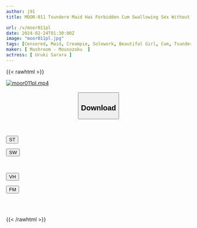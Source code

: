 ```yaml
---
author: j91
title: MOOR-011 Tsundere Maid Has Forbidden Cum Swallowing Sex Without Telling Her Master Sarara Uruki

url: /v/moor011pl
date: 2024-02-24T01:30:00Z
image: "moor011pl.jpg"
tags: [Censored, Maid, Creampie, Solowork, Beautiful Girl, Cum, Tsundere	]
maker: [ Mushroom - Mousozoku  ]
actress: [ Uruki Sarara ]
---
```



{{< rawhtml >}}

<div class="video" data-videoid="RkJ3jKdZ1didz3q">
    <a href="javascript:;">
        <img src="/v/moor011pl/moor011pl.jpg" width="WIDTH" height="HEIGHT" alt="moor011pl.mp4" loading="lazy">
    </a>
</div>

<script type="text/javascript" src="https://j91.asia/asset/on-demand-st.js"></script>

<br>
  <link rel="stylesheet" href="https://j91.asia/asset/bs5.css">
  
  <center>
  <button class="btn btn-primary" type="button" data-bs-toggle="collapse" data-bs-target=".multi-collapse" aria-expanded="false" aria-controls="multiCollapseExample1 multiCollapseExample2"><h2>Download</h2></button></center>
</p>
<div class="row">
  <div class="col">
    <div class="collapse multi-collapse" id="multiCollapseExample1">
      <div class="card card-body">
	      	      <br>
<div class="buttons">  
<p><a href="https://streamtape.to/v/RkJ3jKdZ1didz3q" target="_blank"><button class="btn-hover color-3"><i class="fa fa-download"></i> ST</button></a></p>
<p><a href="https://cdnwish.com/y5e8b7tr1nz4" target="_blank"><button class="btn-hover color-2"><i class="fa fa-download"></i> SW</button></a></p></div>
    </div>
  </div>
</div>
  <div class="col">
    <div class="collapse multi-collapse" id="multiCollapseExample2">
      <div class="card card-body">
	      <br>
<div class="buttons">
<p><a href="https://vidhidepro.com/f/x059nvhrj8uy"><button class="btn-hover color-9"><i class="fa fa-download"></i> VH</button></a></p>
<p><a href="https://filemoon.sx/d/bn2ort0gn1sn"><button class="btn-hover color-8"><i class="fa fa-download"></i> FM</button></a></p></div>
<br><br>
      </div>
    </div>
  </div>
</div>

{{< /rawhtml >}}